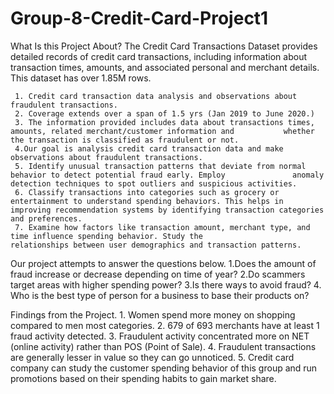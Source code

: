 # Group-8-Credit-Card-Project1
What Is this Project About?
The Credit Card Transactions Dataset provides detailed records of credit card transactions, including information about transaction times, amounts, and associated personal and merchant details. 
This dataset has over 1.85M rows.
     
     1. Credit card transaction data analysis and observations about fraudulent transactions. 
     2. Coverage extends over a span of 1.5 yrs (Jan 2019 to June 2020.)
     3. The information provided includes data about transactions times, amounts, related merchant/customer information and           whether the transaction is classified as fraudulent or not.
     4.Our goal is analysis credit card transaction data and make observations about fraudulent transactions.
     5. Identify unusual transaction patterns that deviate from normal behavior to detect potential fraud early. Employ               anomaly detection techniques to spot outliers and suspicious activities.
     6. Classify transactions into categories such as grocery or entertainment to understand spending behaviors. This helps in           improving recommendation systems by identifying transaction categories and preferences.
     7. Examine how factors like transaction amount, merchant type, and time influence spending behavior. Study the                   relationships between user demographics and transaction patterns.

Our project attempts to answer the questions below.
     1.Does the amount of fraud increase or decrease depending on time of year?
     2.Do scammers target areas with higher spending power?
     3.Is there ways to avoid fraud?
     4. Who is the best type of person for a business to base their products on?

Findings from the Project.
     1. Women spend more money on shopping compared to men most categories.
     2. 679 of 693 merchants have at least 1 fraud activity detected.
     3. Fraudulent activity concentrated more on NET (online activity) rather than POS (Point of Sale).
     4. Fraudulent transactions are generally lesser in value so they can go unnoticed.
     5. Credit card company can study the customer spending behavior of this group and run promotions based on their spending      habits to gain market share.

